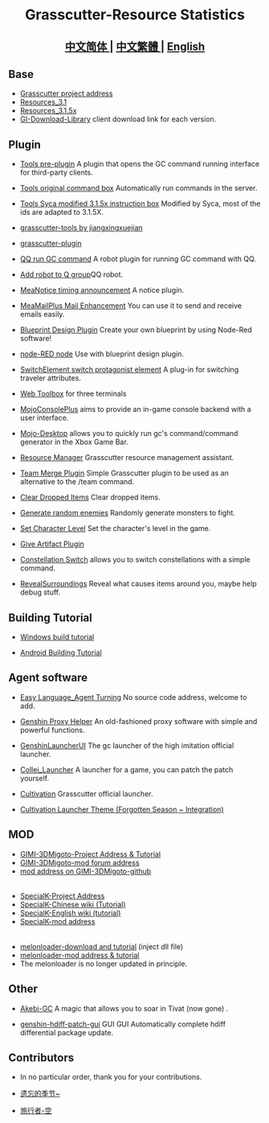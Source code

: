 <h1 align="center">Grasscutter-Resource Statistics</h1>

<h2 align="center">
<a href="https://github.com/Yuer-QAQ/Grasscutter-Plugin/blob/main/README.md">中文简体
</a> | 
<a href="https://github.com/Yuer-QAQ/Grasscutter-Plugin/blob/main/README_zh-TW.md">中文繁體
</a> | 
<a href="https://github.com/Yuer-QAQ/Grasscutter-Plugin/blob/main/README_en-US.md">English
</a>
</h2>

## Base

* [Grasscutter project address](https://github.com/Grasscutters/Grasscutter)
* [Resources_3.1](https://github.com/tamilpp25/Grasscutter_Resources)
* [Resources_3.1.5x](github.com/snoobi-seggs/nahida_seggs)
* [GI-Download-Library](https://github.com/kyou-nase/GI-Download-Library)  client download link for each version.

## Plugin

* [Tools pre-plugin](https://github.com/jie65535/gc-opencommand-plugin) A plugin that opens the GC command running interface for third-party clients.

* [Tools original command box](https://github.com/jie65535/GrasscutterCommandGenerator) Automatically run commands in the server.

* [Tools Syca modified 3.1.5x instruction box](https://github.com/TeyvatL/GrasscutterTool-3.1.5) Modified by Syca, most of the ids are adapted to 3.1.5X.

* [grasscutter-tools by jiangxingxuejian](https://github.com/jianxingxuejian/grasscutter-tools/tree/v1.3.0)

* [grasscutter-plugin](https://github.com/jianxingxuejian/grasscutter-plugin/tree/v1.2.2)

* [QQ run GC command](https://github.com/jie65535/JGrasscutterCommand) A robot plugin for running GC command with QQ.
  
* [Add robot to Q group](https://github.com/mamoe/mirai-console)QQ robot.

* [MeaNotice timing announcement](https://github.com/Coooookies/Grasscutter-MeaNotice) A notice plugin.

* [MeaMailPlus Mail Enhancement](https://github.com/Coooookies/Grasscutter-MeaMailPlus) You can use it to send and receive emails easily.

* [Blueprint Design Plugin](https://github.com/liujiaqi7998/EasyGrasscutters) Create your own blueprint by using Node-Red software!

* [node-RED node](https://github.com/liujiaqi7998/node-red-easy-grasscutters) Use with blueprint design plugin.

* [SwitchElement switch protagonist element](https://github.com/Penelopeep/SwitchElementTraveller) A plug-in for switching traveler attributes.

* [Web Toolbox](https://github.com/liujiaqi7998/GrasscuttersWebDashboard) for three terminals

* [MojoConsolePlus](https://github.com/gc-mojoconsole/gc-mojoconsole-backend) aims to provide an in-game console backend with a user interface.

* [Mojo-Desktop](https://github.com/gc-toolkit/Mojo-Desktop) allows you to quickly run gc's command/command generator in the Xbox Game Bar.

* [Resource Manager](https://github.com/gc-toolkit/gc-cli) Grasscutter resource management assistant.

* [Team Merge Plugin](https://github.com/Penelopeep/TeamMerge) Simple Grasscutter plugin to be used as an alternative to the /team command.

* [Clear Dropped Items](https://github.com/hamusuke0323/DroppedItemsKiller) Clear dropped items.

* [Generate random enemies](https://github.com/NotThorny/MobWave) Randomly generate monsters to fight.

* [Set Character Level](https://github.com/NotThorny/setLevel) Set the character's level in the game.

* [Give Artifact Plugin](https://github.com/snoobi-seggs/GiveArtifactPlugin)

* [Constellation Switch](https://github.com/Penelopeep/SetConstellation_Plugin) allows you to switch constellations with a simple command.

* [RevealSurroundings](https://github.com/snoobi-seggs/RevealSurroundingsPllllugin) Reveal what causes items around you, maybe help debug stuff.

## Building Tutorial

* [Windows build tutorial](https://www.rainkavik.com/archives/254/)

* [Android Building Tutorial](https://github.com/ElaXan/GCAndroid)

## Agent software

* [Easy Language_Agent Turning](https://cloud.rainkavik.com/s/gKBcV) No source code address, welcome to add.

* [Genshin Proxy Helper](https://github.com/liujiaqi7998/genshinclienthelper) An old-fashioned proxy software with simple and powerful functions.

* [GenshinLauncherUI](https://github.com/gc-toolkit/GenshinLauncher) The gc launcher of the high imitation official launcher.

* [Collei_Launcher](https://github.com/Bambi5/Collei_Launcher) A launcher for a game, you can patch the patch yourself.

* [Cultivation](https://github.com/Grasscutters/Cultivation/blob/main/README_zh-CN.md) Grasscutter official launcher.
* [Cultivation Launcher Theme (Forgotten Season ~ Integration)](https://github.com/Yuer-QAQ/Grasscutter-Plugin/blob/main/Custom%20skins_zh-CN.md)

## MOD

* [GIMI-3DMigoto-Project Address & Tutorial](https://github.com/SilentNightSound/GI-Model-Importer)
* [GIMI-3DMigoto-mod forum address](https://gamebanana.com/mods/games/8552)
* [mod address on GIMI-3DMigoto-github](https://github.com/SilentNightSound/GI-Model-Importer-Assets)
 ######
* [SpecialK-Project Address](https://github.com/SpecialKO/SpecialK)
* [SpecialK-Chinese wiki (Tutorial)](https://github.com/zeroruka/GI-SKMods-wiki/wiki)
* [SpecialK-English wiki (tutorial)](https://github.com/zeroruka/GI-SKMods/wiki)
* [SpecialK-mod address](https://github.com/zeroruka/GI-SKMods)
 ######
* [melonloader-download and tutorial](https://github.com/Lost-Season/ChecksumBypass) (inject dll file)
* [melonloader-mod address & tutorial](https://github.com/zeroruka/GI-Assets/tree/main/Mods/Scripts)
* The melonloader is no longer updated in principle.

## Other

* [Akebi-GC](https://github.com/Akebi-Group/Akebi-GC/blob/master/README_zh-Hans.md) A magic that allows you to soar in Tivat (now gone) .

* [genshin-hdiff-patch-gui](https://github.com/RainKavik-Group/genshin-hdiff-patch-gui) GUI GUI Automatically complete hdiff differential package update.

## Contributors

* In no particular order, thank you for your contributions.

* [遗忘的季节~](https://github.com/Lost-Season)
* [旅行者-空](https://github.com/wcjqwq)
